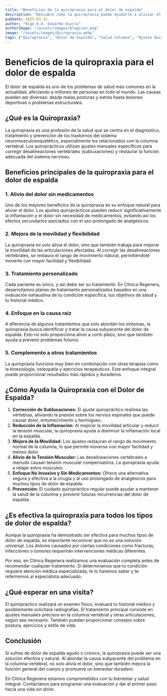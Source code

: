 ```yaml
---
title: "Beneficios de la quiropraxia para el dolor de espalda"
description: "Descubre cómo la quiropraxia puede ayudarte a aliviar el dolor de espalda y mejorar tu calidad de vida sin necesidad de cirugía o medicamentos."
pubDate: 2025-03-31
author: "Klgo D.O. Eduardo Osorio"
authorImage: "/assets/images/blogicon.png"
image: "/assets/images/Quiropraxia.webp"
tags: ["Quiropraxia", "Dolor de Espalda", "Salud Columna", "Ajuste Quiropráctico"]
---
```


# Beneficios de la quiropraxia para el dolor de espalda

El dolor de espalda es uno de los problemas de salud más comunes en la actualidad, afectando a millones de personas en todo el mundo. Las causas pueden ser diversas: desde malas posturas y estrés hasta lesiones deportivas o problemas estructurales.

## ¿Qué es la Quiropraxia?

La quiropraxia es una profesión de la salud que se centra en el diagnóstico, tratamiento y prevención de los trastornos del sistema neuromusculoesquelético, especialmente los relacionados con la columna vertebral. Los quiroprácticos utilizan ajustes manuales específicos para corregir desalineaciones vertebrales (subluxaciones) y restaurar la función adecuada del sistema nervioso.

## Beneficios principales de la quiropraxia para el dolor de espalda

### 1. Alivio del dolor sin medicamentos

Uno de los mayores beneficios de la quiropraxia es su enfoque natural para aliviar el dolor. Los ajustes quiroprácticos pueden reducir significativamente la inflamación y el dolor sin necesidad de medicamentos, evitando así los efectos secundarios asociados con el uso prolongado de analgésicos.

### 2. Mejora de la movilidad y flexibilidad

La quiropraxia no solo alivia el dolor, sino que también trabaja para mejorar la movilidad de las articulaciones afectadas. Al corregir las desalineaciones vertebrales, se restaura el rango de movimiento natural, permitiéndote moverte con mayor facilidad y flexibilidad.

### 3. Tratamiento personalizado

Cada paciente es único, y así debe ser su tratamiento. En Clínica Regenera, desarrollamos planes de tratamiento personalizados basados en una evaluación exhaustiva de tu condición específica, tus objetivos de salud y tu historial médico.

### 4. Enfoque en la causa raíz

A diferencia de algunos tratamientos que solo abordan los síntomas, la quiropraxia busca identificar y tratar la causa subyacente del dolor de espalda. Esto no solo proporciona alivio a corto plazo, sino que también ayuda a prevenir problemas futuros.

### 5. Complemento a otros tratamientos

La quiropraxia funciona muy bien en combinación con otras terapias como la kinesiología, osteopatía y ejercicios terapéuticos. Este enfoque integral puede proporcionar resultados más rápidos y duraderos.

## ¿Cómo Ayuda la Quiropraxia con el Dolor de Espalda?

1.  **Corrección de Subluxaciones:** El ajuste quiropráctico realinea las vértebras, aliviando la presión sobre los nervios espinales que puede causar dolor, entumecimiento u hormigueo.
2.  **Reducción de la Inflamación:** Al mejorar la movilidad articular y reducir la tensión muscular, la quiropraxia ayuda a disminuir la inflamación local en la espalda.
3.  **Mejora de la Movilidad:** Los ajustes restauran el rango de movimiento normal de la columna, lo que permite moverse con mayor facilidad y menos dolor.
4.  **Alivio de la Tensión Muscular:** Las desalineaciones vertebrales a menudo causan tensión muscular compensatoria. La quiropraxia ayuda a relajar estos músculos.
5.  **Enfoque No Invasivo y Sin Medicamentos:** Ofrece una alternativa segura y efectiva a la cirugía y al uso prolongado de analgésicos para muchos tipos de dolor de espalda.
6.  **Prevención:** El cuidado quiropráctico regular puede ayudar a mantener la salud de la columna y prevenir futuras recurrencias del dolor de espalda.

## ¿Es efectiva la quiropraxia para todos los tipos de dolor de espalda?

Aunque la quiropraxia ha demostrado ser efectiva para muchos tipos de dolor de espalda, es importante reconocer que no es una solución universal. Los dolores causados por ciertas condiciones como fracturas, infecciones o tumores requerirán intervenciones médicas diferentes.

Por eso, en Clínica Regenera realizamos una evaluación completa antes de recomendar cualquier tratamiento. Si determinamos que tu condición requiere atención médica especializada, te lo haremos saber y te referiremos al especialista adecuado.

## ¿Qué esperar en una visita?

El quiropráctico realizará un examen físico, evaluará tu historial médico y posiblemente solicitará radiografías. El tratamiento principal consiste en ajustes manuales precisos en la columna vertebral y otras articulaciones, según sea necesario. También pueden proporcionar consejos sobre postura, ejercicios y estilo de vida.

## Conclusión

Si sufres de dolor de espalda agudo o crónico, la quiropraxia puede ser una solución efectiva y natural. Al abordar la causa subyacente del problema en la columna vertebral, no solo alivia el dolor, sino que también mejora la función general del cuerpo y promueve un bienestar duradero.

En Clínica Regenera estamos comprometidos con tu bienestar y salud integral. Contáctanos para programar una evaluación y dar el primer paso hacia una vida sin dolor.